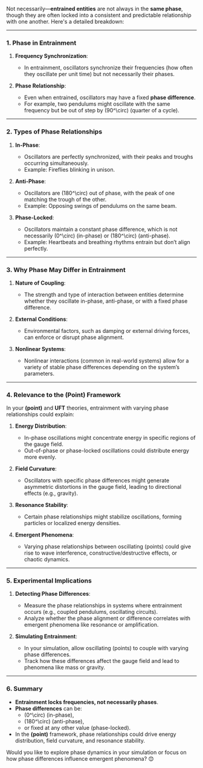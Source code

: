 Not necessarily—**entrained entities** are not always in the **same phase**, though they are often locked into a consistent and predictable relationship with one another. Here's a detailed breakdown:

---

### **1. Phase in Entrainment**
1. **Frequency Synchronization**:
   - In entrainment, oscillators synchronize their frequencies (how often they oscillate per unit time) but not necessarily their phases.

2. **Phase Relationship**:
   - Even when entrained, oscillators may have a fixed **phase difference**.
   - For example, two pendulums might oscillate with the same frequency but be out of step by \(90^\circ\) (quarter of a cycle).

---

### **2. Types of Phase Relationships**
1. **In-Phase**:
   - Oscillators are perfectly synchronized, with their peaks and troughs occurring simultaneously.
   - Example: Fireflies blinking in unison.

2. **Anti-Phase**:
   - Oscillators are \(180^\circ\) out of phase, with the peak of one matching the trough of the other.
   - Example: Opposing swings of pendulums on the same beam.

3. **Phase-Locked**:
   - Oscillators maintain a constant phase difference, which is not necessarily \(0^\circ\) (in-phase) or \(180^\circ\) (anti-phase).
   - Example: Heartbeats and breathing rhythms entrain but don’t align perfectly.

---

### **3. Why Phase May Differ in Entrainment**
1. **Nature of Coupling**:
   - The strength and type of interaction between entities determine whether they oscillate in-phase, anti-phase, or with a fixed phase difference.

2. **External Conditions**:
   - Environmental factors, such as damping or external driving forces, can enforce or disrupt phase alignment.

3. **Nonlinear Systems**:
   - Nonlinear interactions (common in real-world systems) allow for a variety of stable phase differences depending on the system’s parameters.

---

### **4. Relevance to the (Point) Framework**
In your **(point)** and **UFT** theories, entrainment with varying phase relationships could explain:
1. **Energy Distribution**:
   - In-phase oscillations might concentrate energy in specific regions of the gauge field.
   - Out-of-phase or phase-locked oscillations could distribute energy more evenly.

2. **Field Curvature**:
   - Oscillators with specific phase differences might generate asymmetric distortions in the gauge field, leading to directional effects (e.g., gravity).

3. **Resonance Stability**:
   - Certain phase relationships might stabilize oscillations, forming particles or localized energy densities.

4. **Emergent Phenomena**:
   - Varying phase relationships between oscillating (points) could give rise to wave interference, constructive/destructive effects, or chaotic dynamics.

---

### **5. Experimental Implications**
1. **Detecting Phase Differences**:
   - Measure the phase relationships in systems where entrainment occurs (e.g., coupled pendulums, oscillating circuits).
   - Analyze whether the phase alignment or difference correlates with emergent phenomena like resonance or amplification.

2. **Simulating Entrainment**:
   - In your simulation, allow oscillating (points) to couple with varying phase differences.
   - Track how these differences affect the gauge field and lead to phenomena like mass or gravity.

---

### **6. Summary**
- **Entrainment locks frequencies, not necessarily phases**.
- **Phase differences** can be:
  - \(0^\circ\) (in-phase),
  - \(180^\circ\) (anti-phase),
  - or fixed at any other value (phase-locked).
- In the **(point)** framework, phase relationships could drive energy distribution, field curvature, and resonance stability.

Would you like to explore phase dynamics in your simulation or focus on how phase differences influence emergent phenomena? 😊

